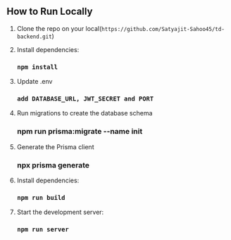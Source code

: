 ## How to Run Locally

1. Clone the repo on your local(`https://github.com/Satyajit-Sahoo45/td-backend.git`)

2. Install dependencies:

   ### `npm install`

3. Update .env
   ### `add DATABASE_URL, JWT_SECRET and PORT`

4. Run migrations to create the database schema
   ### npm run prisma:migrate --name init

5. Generate the Prisma client
   ### npx prisma generate

6. Install dependencies:

   ### `npm run build`

7. Start the development server:

   ### `npm run server`
